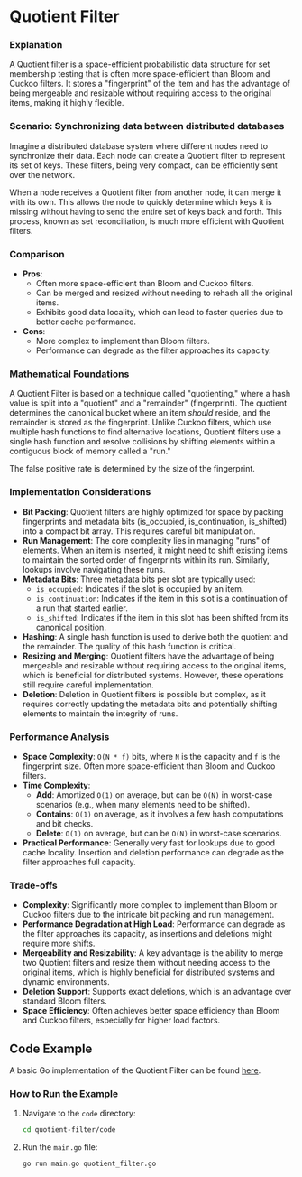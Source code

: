 # Quotient Filter

### Explanation

A Quotient filter is a space-efficient probabilistic data structure for set membership testing that is often more space-efficient than Bloom and Cuckoo filters. It stores a "fingerprint" of the item and has the advantage of being mergeable and resizable without requiring access to the original items, making it highly flexible.

### Scenario: Synchronizing data between distributed databases

Imagine a distributed database system where different nodes need to synchronize their data. Each node can create a Quotient filter to represent its set of keys. These filters, being very compact, can be efficiently sent over the network.

When a node receives a Quotient filter from another node, it can merge it with its own. This allows the node to quickly determine which keys it is missing without having to send the entire set of keys back and forth. This process, known as set reconciliation, is much more efficient with Quotient filters.

### Comparison

*   **Pros**:
    *   Often more space-efficient than Bloom and Cuckoo filters.
    *   Can be merged and resized without needing to rehash all the original items.
    *   Exhibits good data locality, which can lead to faster queries due to better cache performance.
*   **Cons**:
    *   More complex to implement than Bloom filters.
    *   Performance can degrade as the filter approaches its capacity.

### Mathematical Foundations

A Quotient Filter is based on a technique called "quotienting," where a hash value is split into a "quotient" and a "remainder" (fingerprint). The quotient determines the canonical bucket where an item *should* reside, and the remainder is stored as the fingerprint. Unlike Cuckoo filters, which use multiple hash functions to find alternative locations, Quotient filters use a single hash function and resolve collisions by shifting elements within a contiguous block of memory called a "run."

The false positive rate is determined by the size of the fingerprint.

### Implementation Considerations

*   **Bit Packing**: Quotient filters are highly optimized for space by packing fingerprints and metadata bits (is_occupied, is_continuation, is_shifted) into a compact bit array. This requires careful bit manipulation.
*   **Run Management**: The core complexity lies in managing "runs" of elements. When an item is inserted, it might need to shift existing items to maintain the sorted order of fingerprints within its run. Similarly, lookups involve navigating these runs.
*   **Metadata Bits**: Three metadata bits per slot are typically used:
    *   `is_occupied`: Indicates if the slot is occupied by an item.
    *   `is_continuation`: Indicates if the item in this slot is a continuation of a run that started earlier.
    *   `is_shifted`: Indicates if the item in this slot has been shifted from its canonical position.
*   **Hashing**: A single hash function is used to derive both the quotient and the remainder. The quality of this hash function is critical.
*   **Resizing and Merging**: Quotient filters have the advantage of being mergeable and resizable without requiring access to the original items, which is beneficial for distributed systems. However, these operations still require careful implementation.
*   **Deletion**: Deletion in Quotient filters is possible but complex, as it requires correctly updating the metadata bits and potentially shifting elements to maintain the integrity of runs.

### Performance Analysis

*   **Space Complexity**: `O(N * f)` bits, where `N` is the capacity and `f` is the fingerprint size. Often more space-efficient than Bloom and Cuckoo filters.
*   **Time Complexity**:
    *   **Add**: Amortized `O(1)` on average, but can be `O(N)` in worst-case scenarios (e.g., when many elements need to be shifted).
    *   **Contains**: `O(1)` on average, as it involves a few hash computations and bit checks.
    *   **Delete**: `O(1)` on average, but can be `O(N)` in worst-case scenarios.
*   **Practical Performance**: Generally very fast for lookups due to good cache locality. Insertion and deletion performance can degrade as the filter approaches full capacity.

### Trade-offs

*   **Complexity**: Significantly more complex to implement than Bloom or Cuckoo filters due to the intricate bit packing and run management.
*   **Performance Degradation at High Load**: Performance can degrade as the filter approaches its capacity, as insertions and deletions might require more shifts.
*   **Mergeability and Resizability**: A key advantage is the ability to merge two Quotient filters and resize them without needing access to the original items, which is highly beneficial for distributed systems and dynamic environments.
*   **Deletion Support**: Supports exact deletions, which is an advantage over standard Bloom filters.
*   **Space Efficiency**: Often achieves better space efficiency than Bloom and Cuckoo filters, especially for higher load factors.

## Code Example

A basic Go implementation of the Quotient Filter can be found [here](code/quotient_filter.go).

### How to Run the Example

1.  Navigate to the `code` directory:
    ```bash
    cd quotient-filter/code
    ```
2.  Run the `main.go` file:
    ```bash
    go run main.go quotient_filter.go
    ```